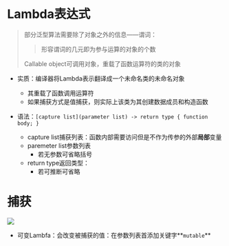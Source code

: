 # Lambda表达式

>  部分泛型算法需要除了对象之外的信息——谓词：
>
> > 形容谓词的几元即为参与运算的对象的个数
>
> Callable object可调用对象，重载了函数运算符的类的对象

+ 实质：编译器将Lambda表示翻译成一个未命名类的未命名对象
  + 其重载了函数调用运算符
  + 如果捕获方式是值捕获，则实际上该类为其创建数据成员和构造函数

+ 语法：`[capture list](parameter list) -> return type { function body; }`
  + capture list捕获列表：函数内部需要访问但是不作为传参的外部**局部**变量
  + paremeter list参数列表
    + 若无参数可省略括号
  + return type返回类型：
    + 若可推断可省略

# 捕获

 ![](https://cdn.jsdelivr.net/gh/zweix123/CS-notes-img@master/Programing-Language/lambda捕获列表.jpg)

+ 可变Lambfa：会改变被捕获的值：在参数列表首添加关键字**`mutable`**

